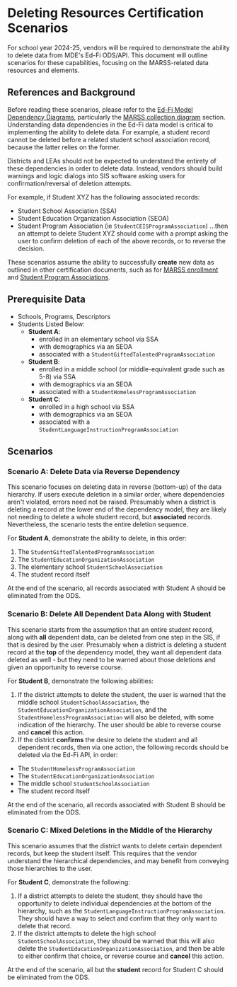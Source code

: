 # Deleting Resources Certification Scenarios
For school year 2024-25, vendors will be required to demonstrate the ability to delete data from MDE's Ed-Fi ODS/API. This document will outline scenarios for these capabilities, focusing on the MARSS-related data resources and elements.

## References and Background
Before reading these scenarios, please refer to the [Ed-Fi Model Dependency Diagrams](sis_test_plan_c_data_reqs.md#ed-fi-model-dependency), particularly the [MARSS collection diagram](sis_test_plan_c_data_reqs.md#marss-collection) section. Understanding data dependencies in the Ed-Fi data model is critical to implementing the ability to delete data. For example, a student record cannot be deleted before a related student school association record, because the latter relies on the former.

Districts and LEAs should not be expected to understand the entirety of these dependencies in order to delete data. Instead, vendors should build warnings and logic dialogs into SIS software asking users for confirmation/reversal of deletion attempts.

For example, if Student XYZ has the following associated records:
- Student School Association (SSA)
- Student Education Organization Association (SEOA)
- Student Program Association (ie ``StudentCEISProgramAssociation``)
...then an attempt to delete Student XYZ should come with a prompt asking the user to confirm deletion of each of the above records, or to reverse the decision.

These scenarios assume the ability to successfully **create** new data as outlined in other certification documents, such as for [MARSS enrollment](sandbox_cert_b_marss.md) and [Student Program Associations](./sandbox_cert_c_spas.md).

## Prerequisite Data
- Schools, Programs, Descriptors
- Students Listed Below:
    - **Student A**:
        - enrolled in an elementary school via SSA
        - with demographics via an SEOA
        - associated with a ``StudentGiftedTalentedProgramAssociation``
    - **Student B**:
        - enrolled in a middle school (or middle-equivalent grade such as 5-8) via SSA
        - with demographics via an SEOA
        - associated with a ``StudentHomelessProgramAssociation``
    - **Student C**:
        - enrolled in a high school via SSA
        - with demographics via an SEOA
        - associated with a ``StudentLanguageInstructionProgramAssociation``

## Scenarios

### Scenario A: Delete Data via Reverse Dependency
This scenario focuses on deleting data in reverse (bottom-up) of the data hierarchy. If users execute deletion in a similar order, where dependencies aren't violated, errors need not be raised. Presumably when a district is deleting a record at the lower end of the dependency model, they are likely not needing to delete a whole student record, but **associated** records. Nevertheless, the scenario tests the entire deletion sequence.

For **Student A**, demonstrate the ability to delete, in this order:
1. The ``StudentGiftedTalentedProgramAssociation``
2. The ``StudentEducationOrganizationAssociation``
3. The elementary school ``StudentSchoolAssociation``
4. The student record itself

At the end of the scenario, all records associated with Student A should be eliminated from the ODS.

### Scenario B: Delete All Dependent Data Along with Student
This scenario starts from the assumption that an entire student record, along with **all** dependent data, can be deleted from one step in the SIS, if that is desired by the user. Presumably when a district is deleting a student record at the **top** of the dependency model, they want all dependent data deleted as well - but they need to be warned about those deletions and given an opportunity to reverse course.

For **Student B**, demonstrate the following abilities:
1. If the district attempts to delete the student, the user is warned that the middle school ``StudentSchoolAssociation``, the ``StudentEducationOrganizationAssociation``, and the ``StudentHomelessProgramAssociation`` will also be deleted, with some indication of the hierarchy. The user should be able to reverse course and **cancel** this action.
2. If the district **confirms** the desire to delete the student and all dependent records, then via one action, the following records should be deleted via the Ed-Fi API, in order:
- The ``StudentHomelessProgramAssociation``
- The ``StudentEducationOrganizationAssociation``
- The middle school ``StudentSchoolAssociation``
- The student record itself

At the end of the scenario, all records associated with Student B should be eliminated from the ODS.

### Scenario C: Mixed Deletions in the Middle of the Hierarchy
This scenario assumes that the district wants to delete certain dependent records, but keep the student itself. This requires that the vendor understand the hierarchical dependencies, and may benefit from conveying those hierarchies to the user.

For **Student C**, demonstrate the following:
1. If a district attempts to delete the student, they should  have the opportunity to delete individual dependencies at the bottom of the hierarchy, such as the ``StudentLanguageInstructionProgramAssociation``. They should have a way to select and confirm that they only want to delete that record.
2. If the district attempts to delete the high school ``StudentSchoolAssociation``, they should be warned that this will also delete the ``StudentEducationOrganizationAssociation``, and then be able to either confirm that choice, or reverse course and **cancel** this action.

At the end of the scenario, all but the **student** record for Student C should be eliminated from the ODS.